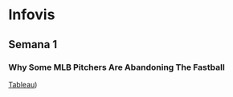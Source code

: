 # Infovis
## Semana 1
### Why Some MLB Pitchers Are Abandoning The Fastball

[Tableau](https://ramirovozzi.github.io/infovis/s1/tableau.html))
